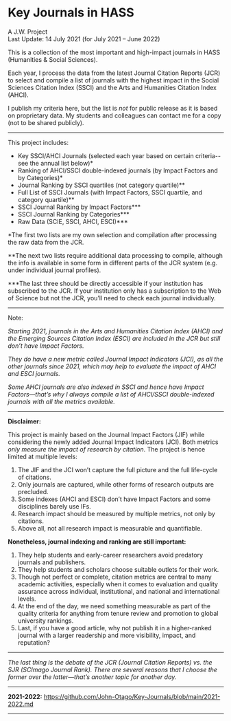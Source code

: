 # Key Journals in HASS

A J.W. Project  
Last Update: 14 July 2021 (for July 2021 – June 2022)  

This is a collection of the most important and high-impact journals in HASS (Humanities & Social Sciences).

Each year, I process the data from the latest Journal Citation Reports (JCR) to select and compile a list of journals with the highest impact in the Social Sciences Citation Index (SSCI) and the Arts and Humanities Citation Index (AHCI).

I publish my criteria here, but the list is *not* for public release as it is based on proprietary data. My students and colleagues can contact me for a copy (not to be shared publicly).
  
---
  
This project includes:
- Key SSCI/AHCI Journals (selected each year based on certain criteria--see the annual list below)\*
- Ranking of AHCI/SSCI double-indexed journals (by Impact Factors and by Categories)\*
- Journal Ranking by SSCI quartiles (not category quartile)\**
- Full List of SSCI Journals (with Impact Factors, SSCI quartile, and category quartile)\**
- SSCI Journal Ranking by Impact Factors\***
- SSCI Journal Ranking by Categories\***
- Raw Data (SCIE, SSCI, AHCI, ESCI)\***

\*The first two lists are my own selection and compilation after processing the raw data from the JCR.

\**The next two lists require additional data processing to compile, although the info is available in some form in different parts of the JCR system (e.g. under individual journal profiles).

\***The last three should be directly accessible if your institution has subscribed to the JCR. If your institution only has a subscription to the Web of Science but not the JCR, you’ll need to check each journal individually.
  
---
  
Note: 

*Starting 2021, journals in the Arts and Humanities Citation Index (AHCI) and the Emerging Sources Citation Index (ESCI) are included in the JCR but still don’t have Impact Factors.*

*They do have a new metric called Journal Impact Indicators (JCI), as all the other journals since 2021, which may help to evaluate the impact of AHCI and ESCI journals.*

*Some AHCI journals are also indexed in SSCI and hence have Impact Factors—that’s why I always compile a list of AHCI/SSCI double-indexed journals with all the metrics available.*
  
---
  
**Disclaimer:**

This project is mainly based on the Journal Impact Factors (JIF) while considering the newly added Journal Impact Indicators (JCI). Both metrics *only measure the impact of research by citation*. The project is hence limited at multiple levels: 

1. The JIF and the JCI won’t capture the full picture and the full life-cycle of citations.
2. Only journals are captured, while other forms of research outputs are precluded.
3. Some indexes (AHCI and ESCI) don’t have Impact Factors and some disciplines barely use IFs.
4. Research impact should be measured by multiple metrics, not only by citations.
5. Above all, not all research impact is measurable and quantifiable.

**Nonetheless, journal indexing and ranking are still important:**

1. They help students and early-career researchers avoid predatory journals and publishers.
2. They help students and scholars choose suitable outlets for their work.
3. Though not perfect or complete, citation metrics are central to many academic activities, especially when it comes to evaluation and quality assurance across individual, institutional, and national and international levels.
4. At the end of the day, we need something measurable as part of the quality criteria for anything from tenure review and promotion to global university rankings.
5. Last, if you have a good article, why not publish it in a higher-ranked journal with a larger readership and more visibility, impact, and reputation?
  
---
  
*The last thing is the debate of the JCR (Journal Citation Reports) vs. the SJR (SCImago Journal Rank). There are several reasons that I choose the former over the latter—that’s another topic for another day.*
  
---
  
**2021-2022:** https://github.com/John-Otago/Key-Journals/blob/main/2021-2022.md
  
---
  
